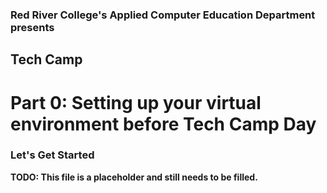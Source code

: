 ### Red River College's Applied Computer Education Department presents  
## Tech Camp
# Part 0: Setting up your virtual environment before Tech Camp Day	

### Let's Get Started
**TODO: This file is a placeholder and still needs to be filled.**